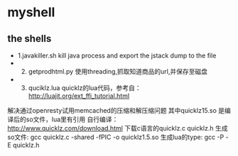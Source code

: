 myshell
=======

the shells
-------------
*    1.javakiller.sh  kill java process and export the jstack dump to the file
*    2. getprodhtml.py  使用threading,抓取知道商品的url,并保存至磁盘
*    3. quciklz.lua   quicklz的lua代码，参考自：http://luajit.org/ext_ffi_tutorial.html
  
解决通过openresty试用memcached的压缩和解压缩问题
   其中quicklz15.so  是编译后的so文件，lua里有引用
   自行编译：
   http://www.quicklz.com/download.html 下载c语言的quicklz.c quicklz.h
   生成so文件:
   gcc quicklz.c -shared -fPIC -o quicklz1.5.so
   生成lua的type:
   gcc -P -E quicklz.h

